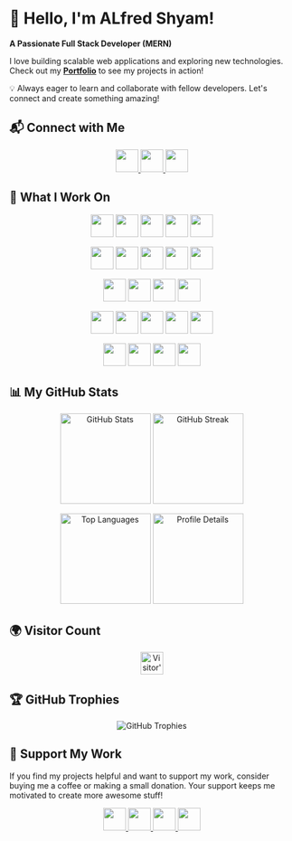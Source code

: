 # 🚀 Hello, I'm ALfred Shyam!  

**A Passionate Full Stack Developer (MERN)**  

I love building scalable web applications and exploring new technologies. Check out my **[Portfolio](https://rjryt.github.io/)** to see my projects in action!  

💡 Always eager to learn and collaborate with fellow developers. Let's connect and create something amazing!  

## 📬 Connect with Me  

<p align="center">
  <a href="https://www.linkedin.com/in/alfredshyamreactdev/" target="_blank">
    <img src="https://img.shields.io/badge/LinkedIn-0077B5?style=for-the-badge&logo=linkedin&logoColor=white" style="height: 40px;"/>
  </a>
 
  <a href="mailto:shyamalfred@gmail.com" target="_blank">
    <img src="https://img.shields.io/badge/Gmail-D14836?style=for-the-badge&logo=gmail&logoColor=white" style="height: 40px;"/>
  </a>
  <a href="https://www.instagram.com/alfy1220" target="_blank">
    <img src="https://img.shields.io/badge/Instagram-E4405F?style=for-the-badge&logo=instagram&logoColor=white" style="height: 40px;"/>
  </a>

</p>

<p align="center">


</p>


## 🚀 What I Work On  

<p align="center">
  <img src="https://img.shields.io/badge/JavaScript-F7DF1E?style=for-the-badge&logo=javascript&logoColor=black" style="height: 40px;"/>
  <img src="https://img.shields.io/badge/Next.js-000000?style=for-the-badge&logo=nextdotjs&logoColor=white" style="height: 40px;"/>
  <img src="https://img.shields.io/badge/React-61DAFB?style=for-the-badge&logo=react&logoColor=black" style="height: 40px;"/>
  <img src="https://img.shields.io/badge/Node.js-339933?style=for-the-badge&logo=node.js&logoColor=white" style="height: 40px;"/>
  <img src="https://img.shields.io/badge/Express.js-000000?style=for-the-badge&logo=express&logoColor=white" style="height: 40px;"/>
</p>

<p align="center">
  <img src="https://img.shields.io/badge/MongoDB-47A248?style=for-the-badge&logo=mongodb&logoColor=white" style="height: 40px;"/>
  <img src="https://img.shields.io/badge/Redis-DC382D?style=for-the-badge&logo=redis&logoColor=white" style="height: 40px;"/>
  <img src="https://img.shields.io/badge/Tailwind_CSS-06B6D4?style=for-the-badge&logo=tailwind-css&logoColor=white" style="height: 40px;"/>
  <img src="https://img.shields.io/badge/Bootstrap-7952B3?style=for-the-badge&logo=bootstrap&logoColor=white" style="height: 40px;"/>
  <img src="https://img.shields.io/badge/Vite-646CFF?style=for-the-badge&logo=vite&logoColor=white" style="height: 40px;"/>
</p>

<p align="center">
  <img src="https://img.shields.io/badge/Git-F05032?style=for-the-badge&logo=git&logoColor=white" style="height: 40px;"/>
  <img src="https://img.shields.io/badge/GitHub_Actions-2088FF?style=for-the-badge&logo=github-actions&logoColor=white" style="height: 40px;"/>
  <img src="https://img.shields.io/badge/WebSockets-0078D4?style=for-the-badge&logo=websocket&logoColor=white" style="height: 40px;"/>
  <img src="https://img.shields.io/badge/PWA-5A0FC8?style=for-the-badge&logo=pwa&logoColor=white" style="height: 40px;"/>
</p>

<p align="center">
  <img src="https://img.shields.io/badge/AWS-232F3E?style=for-the-badge&logo=amazon-aws&logoColor=white" style="height: 40px;"/>
  <img src="https://img.shields.io/badge/Azure-0078D4?style=for-the-badge&logo=microsoft-azure&logoColor=white" style="height: 40px;"/>
  <img src="https://img.shields.io/badge/GCP-4285F4?style=for-the-badge&logo=google-cloud&logoColor=white" style="height: 40px;"/>
  <img src="https://img.shields.io/badge/DigitalOcean-0080FF?style=for-the-badge&logo=digitalocean&logoColor=white" style="height: 40px;"/>
  <img src="https://img.shields.io/badge/Heroku-430098?style=for-the-badge&logo=heroku&logoColor=white" style="height: 40px;"/>
</p>

<p align="center">
  <img src="https://img.shields.io/badge/Docker-2496ED?style=for-the-badge&logo=docker&logoColor=white" style="height: 40px;"/>
  <img src="https://img.shields.io/badge/NGINX-009639?style=for-the-badge&logo=nginx&logoColor=white" style="height: 40px;"/>
  <img src="https://img.shields.io/badge/Firebase-FFCA28?style=for-the-badge&logo=firebase&logoColor=black" style="height: 40px;"/>
  <img src="https://img.shields.io/badge/PM2-2B037A?style=for-the-badge&logo=pm2&logoColor=white" style="height: 40px;"/>
</p>

## 📊 My GitHub Stats  

<p align="center">
  <img src="https://github-readme-stats.vercel.app/api?username=RJRYT&show_icons=true&theme=radical&hide_border=true" height="160px" alt="GitHub Stats" />
  <img src="https://nirzak-streak-stats.vercel.app/?user=RJRYT&theme=radical&hide_border=true" height="160px" alt="GitHub Streak" />
</p>

<p align="center">
  <img src="https://github-readme-stats.vercel.app/api/top-langs/?username=RJRYT&layout=compact&theme=radical&hide_border=true&hide=css,scss,html,pawn" height="160px" alt="Top Languages" />
  <img src="https://github-profile-summary-cards.vercel.app/api/cards/profile-details?username=RJRYT&theme=radical" height="160px" alt="Profile Details" />
</p>

## 🌍 Visitor Count  

<p align="center">
  <img src="https://profile-counter.glitch.me/RJRYT/count.svg" alt="Visitor's Count | RJRYT" height="40px"/>
</p>

## 🏆 GitHub Trophies  

<p align="center">
  <img src="https://github-profile-trophy.vercel.app/?username=RJRYT&theme=radical&no-frame=true&no-bg=true&margin-w=8&column=6" alt="GitHub Trophies" />
</p>

## 💖 Support My Work  

If you find my projects helpful and want to support my work, consider buying me a coffee or making a small donation. Your support keeps me motivated to create more awesome stuff!  

<p align="center">
  <a href="https://github.com/sponsors/RJRYT" target="_blank">
    <img src="https://img.shields.io/badge/GitHub%20Sponsors-EA4AAA?style=for-the-badge&logo=githubsponsors&logoColor=white" height="40"/>
  </a>
  <a href="https://buymeacoffee.com/rjryt" target="_blank">
    <img src="https://img.shields.io/badge/Buy%20Me%20a%20Coffee-ffdd00?style=for-the-badge&logo=buy-me-a-coffee&logoColor=black" height="40"/>
  </a>
  <a href="https://paypal.me/robinjra" target="_blank">
    <img src="https://img.shields.io/badge/PayPal-00457C?style=for-the-badge&logo=paypal&logoColor=white" height="40"/>
  </a>
  <a href="https://patreon.com/rjryt" target="_blank">
    <img src="https://img.shields.io/badge/Patreon-F96854?style=for-the-badge&logo=patreon&logoColor=white" height="40"/>
  </a>
</p>
